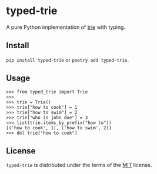 # typed-trie

A pure Python implementation of [trie](https://en.wikipedia.org/wiki/Trie) with typing.

## Install

`pip install typed-trie` or `poetry add typed-trie`.

## Usage

```
>>> from typed_trie import Trie
>>>
>>> trie = Trie()
>>> trie["how to cook"] = 1
>>> trie["how to swim"] = 2
>>> trie["who is john doe"] = 3
>>> list(trie.items_by_prefix("how to"))
[('how to cook', 1), ('how to swim', 2)]
>>> del trie["how to cook"]
```

## License

`typed-trie` is distributed under the terms of the [MIT](https://spdx.org/licenses/MIT.html) license.
